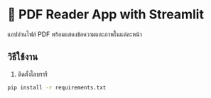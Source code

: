# 📄 PDF Reader App with Streamlit

แอปอ่านไฟล์ PDF พร้อมแสดงข้อความและภาพในแต่ละหน้า

## วิธีใช้งาน

1. ติดตั้งไลบรารี
```bash
pip install -r requirements.txt
